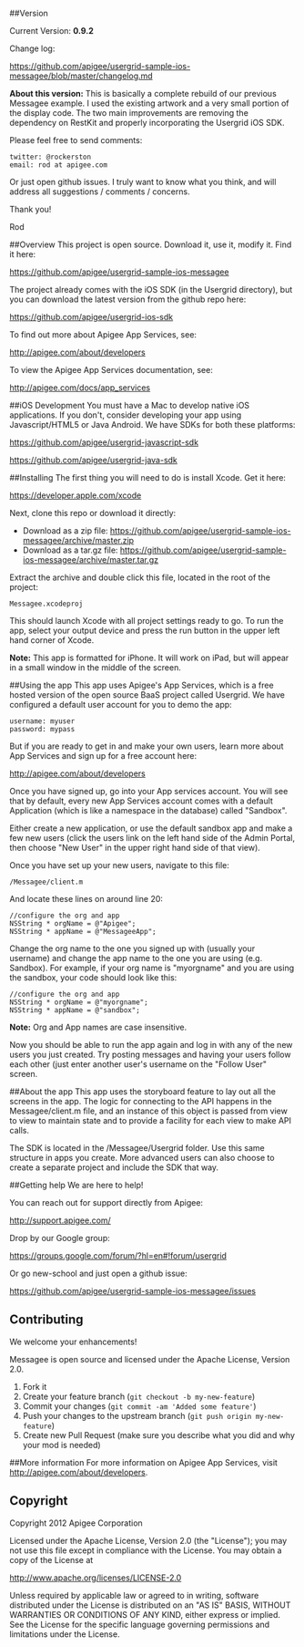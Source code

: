 ##Version

Current Version: **0.9.2**

Change log:

<https://github.com/apigee/usergrid-sample-ios-messagee/blob/master/changelog.md>

**About this version:** 
This is basically a complete rebuild of our previous Messagee example.  I used the existing artwork and a very small portion of the display code.  The two main improvements are removing the dependency on RestKit and properly incorporating the Usergrid iOS SDK.  

Please feel free to send comments:

	twitter: @rockerston
	email: rod at apigee.com
	
Or just open github issues.  I truly want to know what you think, and will address all suggestions / comments / concerns.

Thank you!

Rod


##Overview
This project is open source.  Download it, use it, modify it.  Find it here:

<https://github.com/apigee/usergrid-sample-ios-messagee>

The project already comes with the iOS SDK (in the Usergrid directory), but you can download the latest version from the github repo here:

<https://github.com/apigee/usergrid-ios-sdk>

To find out more about Apigee App Services, see:

<http://apigee.com/about/developers>

To view the Apigee App Services documentation, see:

<http://apigee.com/docs/app_services>


##iOS Development
You must have a Mac to develop native iOS applications.  If you don't, consider developing your app using Javascript/HTML5 or Java Android.  We have SDKs for both these platforms:

<https://github.com/apigee/usergrid-javascript-sdk>

<https://github.com/apigee/usergrid-java-sdk>


##Installing
The first thing you will need to do is install Xcode.  Get it here:

<https://developer.apple.com/xcode>

Next, clone this repo or download it directly:

* Download as a zip file: <https://github.com/apigee/usergrid-sample-ios-messagee/archive/master.zip>
* Download as a tar.gz file: <https://github.com/apigee/usergrid-sample-ios-messagee/archive/master.tar.gz>
 
Extract the archive and double click this file, located in the root of the project:

	Messagee.xcodeproj

This should launch Xcode with all project settings ready to go. To run the app, select your output device and press the run button in the upper left hand corner of Xcode.


**Note:** This app is formatted for iPhone.  It will work on iPad, but will appear in a small window in the middle of the screen.


##Using the app
This app uses Apigee's App Services, which is a free hosted version of the open source BaaS project called Usergrid.  We have configured a default user account for you to demo the app:

	username: myuser
	password: mypass
	
But if you are ready to get in and make your own users, learn more about App Services and sign up for a free account here:

<http://apigee.com/about/developers>

Once you have signed up, go into your App services account.  You will see that by default, every new App Services account comes with a default Application (which is like a namespace in the database) called "Sandbox". 

Either create a new application, or use the default sandbox app and make a few new users (click the users link on the left hand side of the Admin Portal, then choose "New User" in the upper right hand side of that view). 


Once you have set up your new users, navigate to this file:

	/Messagee/client.m
	
And locate these lines on around line 20:

	//configure the org and app
	NSString * orgName = @"Apigee";
	NSString * appName = @"MessageeApp";

Change the org name to the one you signed up with (usually your username) and change the app name to the one you are using (e.g. Sandbox).  For example, if your org name is "myorgname" and you are using the sandbox, your code should look like this:

	//configure the org and app
	NSString * orgName = @"myorgname";
	NSString * appName = @"sandbox";

**Note:** Org and App names are case insensitive.

Now you should be able to run the app again and log in with any of the new users you just created.  Try posting messages and having your users follow each other (just enter another user's username on the "Follow User" screen.

##About the app
This app uses the storyboard feature to lay out all the screens in the app.  The logic for connecting to the API happens in the Messagee/client.m file, and an instance of this object is passed from view to view to maintain state and to provide a facility for each view to make API calls.

The SDK is located in the /Messagee/Usergrid folder.  Use this same structure in apps you create.  More advanced users can also choose to create a separate project and include the SDK that way.

##Getting help
We are here to help!

You can reach out for support directly from Apigee:

<http://support.apigee.com/>

Drop by our Google group:

<https://groups.google.com/forum/?hl=en#!forum/usergrid>

Or go new-school and just open a github issue:

<https://github.com/apigee/usergrid-sample-ios-messagee/issues>

## Contributing
We welcome your enhancements!

Messagee is open source and licensed under the Apache License, Version 2.0.

1. Fork it
2. Create your feature branch (`git checkout -b my-new-feature`)
3. Commit your changes (`git commit -am 'Added some feature'`)
4. Push your changes to the upstream branch (`git push origin my-new-feature`)
5. Create new Pull Request (make sure you describe what you did and why your mod is needed)

##More information
For more information on Apigee App Services, visit <http://apigee.com/about/developers>.

## Copyright
Copyright 2012 Apigee Corporation

Licensed under the Apache License, Version 2.0 (the "License");
you may not use this file except in compliance with the License.
You may obtain a copy of the License at

<http://www.apache.org/licenses/LICENSE-2.0>

Unless required by applicable law or agreed to in writing, software
distributed under the License is distributed on an "AS IS" BASIS,
WITHOUT WARRANTIES OR CONDITIONS OF ANY KIND, either express or implied.
See the License for the specific language governing permissions and
limitations under the License.
